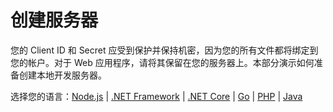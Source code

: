 # 创建服务器

您的 Client ID 和 Secret 应受到保护并保持机密，因为您的所有文件都将绑定到您的帐户。对于 Web 应用程序，请将其保留在您的服务器上。本部分演示如何准备创建本地开发服务器。

选择您的语言：[Node.js](/zh-CN/environment/setup/nodejs_2legged) | [.NET Framework](/zh-CN/environment/setup/net_2legged) | [.NET Core](/zh-CN/environment/setup/netcore_2legged) | [Go](/zh-CN/environment/setup/go) | [PHP](/zh-CN/environment/setup/php) | [Java](/zh-CN/environment/setup/java) 

